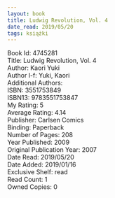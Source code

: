 ```yaml
---
layout: book
title: Ludwig Revolution, Vol. 4
date_read: 2019/05/20
tags: książki
---
```


Book Id: 4745281<br />
Title: Ludwig Revolution, Vol. 4<br />
Author: Kaori Yuki<br />
Author l-f: Yuki, Kaori<br />
Additional Authors: <br />
ISBN: 3551753849<br />
ISBN13: 9783551753847<br />
My Rating: 5<br />
Average Rating: 4.14<br />
Publisher: Carlsen Comics<br />
Binding: Paperback<br />
Number of Pages: 208<br />
Year Published: 2009<br />
Original Publication Year: 2007<br />
Date Read: 2019/05/20<br />
Date Added: 2019/01/16<br />
Exclusive Shelf: read<br />
Read Count: 1<br />
Owned Copies: 0<br />


